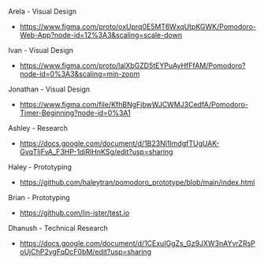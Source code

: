 Arela - Visual Design

- https://www.figma.com/proto/oxUprq0E5MT6WxqUtpKGWK/Pomodoro-Web-App?node-id=12%3A3&scaling=scale-down

Ivan - Visual Design

- https://www.figma.com/proto/lalXbGZD5tEYPuAyHfFfAM/Pomodoro?node-id=0%3A3&scaling=min-zoom

Jonathan - Visual Design

- https://www.figma.com/file/KfhBNgFjbwWJCWMJ3CedfA/Pomodoro-Timer-Beginning?node-id=0%3A1

Ashley - Research

- https://docs.google.com/document/d/1B23Nl1ImdgfTUgUAK-GvqTIjFvA_F3HP-1diRlHnKSg/edit?usp=sharing

Haley - Prototyping

- https://github.com/haleytran/pomodoro_prototype/blob/main/index.html

Brian - Prototyping

- https://github.com/lin-ister/test.io

Dhanush - Technical Research

- https://docs.google.com/document/d/1CExuIGgZs_Gz9JXW3nAYvrZRsPoUjChP2vgFqDcF0bM/edit?usp=sharing
